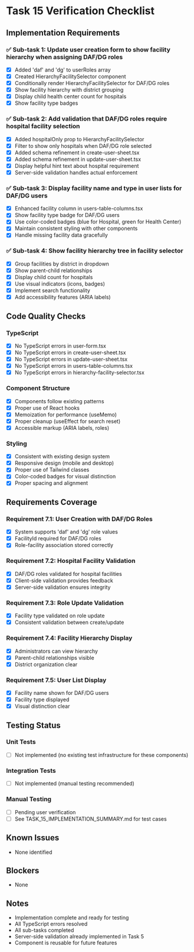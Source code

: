 # Task 15 Verification Checklist

## Implementation Requirements

### ✅ Sub-task 1: Update user creation form to show facility hierarchy when assigning DAF/DG roles
- [x] Added 'daf' and 'dg' to userRoles array
- [x] Created HierarchyFacilitySelector component
- [x] Conditionally render HierarchyFacilitySelector for DAF/DG roles
- [x] Show facility hierarchy with district grouping
- [x] Display child health center count for hospitals
- [x] Show facility type badges

### ✅ Sub-task 2: Add validation that DAF/DG roles require hospital facility selection
- [x] Added hospitalOnly prop to HierarchyFacilitySelector
- [x] Filter to show only hospitals when DAF/DG role selected
- [x] Added schema refinement in create-user-sheet.tsx
- [x] Added schema refinement in update-user-sheet.tsx
- [x] Display helpful hint text about hospital requirement
- [x] Server-side validation handles actual enforcement

### ✅ Sub-task 3: Display facility name and type in user lists for DAF/DG users
- [x] Enhanced facility column in users-table-columns.tsx
- [x] Show facility type badge for DAF/DG users
- [x] Use color-coded badges (blue for Hospital, green for Health Center)
- [x] Maintain consistent styling with other components
- [x] Handle missing facility data gracefully

### ✅ Sub-task 4: Show facility hierarchy tree in facility selector
- [x] Group facilities by district in dropdown
- [x] Show parent-child relationships
- [x] Display child count for hospitals
- [x] Use visual indicators (icons, badges)
- [x] Implement search functionality
- [x] Add accessibility features (ARIA labels)

## Code Quality Checks

### TypeScript
- [x] No TypeScript errors in user-form.tsx
- [x] No TypeScript errors in create-user-sheet.tsx
- [x] No TypeScript errors in update-user-sheet.tsx
- [x] No TypeScript errors in users-table-columns.tsx
- [x] No TypeScript errors in hierarchy-facility-selector.tsx

### Component Structure
- [x] Components follow existing patterns
- [x] Proper use of React hooks
- [x] Memoization for performance (useMemo)
- [x] Proper cleanup (useEffect for search reset)
- [x] Accessible markup (ARIA labels, roles)

### Styling
- [x] Consistent with existing design system
- [x] Responsive design (mobile and desktop)
- [x] Proper use of Tailwind classes
- [x] Color-coded badges for visual distinction
- [x] Proper spacing and alignment

## Requirements Coverage

### Requirement 7.1: User Creation with DAF/DG Roles
- [x] System supports 'daf' and 'dg' role values
- [x] FacilityId required for DAF/DG roles
- [x] Role-facility association stored correctly

### Requirement 7.2: Hospital Facility Validation
- [x] DAF/DG roles validated for hospital facilities
- [x] Client-side validation provides feedback
- [x] Server-side validation ensures integrity

### Requirement 7.3: Role Update Validation
- [x] Facility type validated on role update
- [x] Consistent validation between create/update

### Requirement 7.4: Facility Hierarchy Display
- [x] Administrators can view hierarchy
- [x] Parent-child relationships visible
- [x] District organization clear

### Requirement 7.5: User List Display
- [x] Facility name shown for DAF/DG users
- [x] Facility type displayed
- [x] Visual distinction clear

## Testing Status

### Unit Tests
- [ ] Not implemented (no existing test infrastructure for these components)

### Integration Tests
- [ ] Not implemented (manual testing recommended)

### Manual Testing
- [ ] Pending user verification
- [ ] See TASK_15_IMPLEMENTATION_SUMMARY.md for test cases

## Known Issues
- None identified

## Blockers
- None

## Notes
- Implementation complete and ready for testing
- All TypeScript errors resolved
- All sub-tasks completed
- Server-side validation already implemented in Task 5
- Component is reusable for future features
